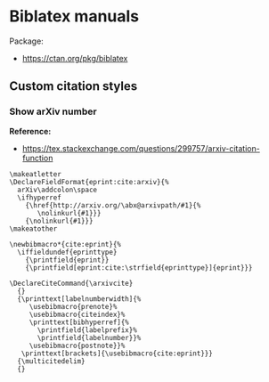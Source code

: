 # Biblatex manuals

Package:
- https://ctan.org/pkg/biblatex

## Custom citation styles


### Show arXiv number

**Reference:**
- https://tex.stackexchange.com/questions/299757/arxiv-citation-function

~~~~
\makeatletter
\DeclareFieldFormat{eprint:cite:arxiv}{%
  arXiv\addcolon\space
  \ifhyperref
    {\href{http://arxiv.org/\abx@arxivpath/#1}{%
       \nolinkurl{#1}}}
    {\nolinkurl{#1}}}
\makeatother

\newbibmacro*{cite:eprint}{%
  \iffieldundef{eprinttype}
    {\printfield{eprint}}
    {\printfield[eprint:cite:\strfield{eprinttype}]{eprint}}}

\DeclareCiteCommand{\arxivcite}
  {}
  {\printtext[labelnumberwidth]{%
     \usebibmacro{prenote}%
     \usebibmacro{citeindex}%
     \printtext[bibhyperref]{%
       \printfield{labelprefix}%
       \printfield{labelnumber}}%
     \usebibmacro{postnote}}%
   \printtext[brackets]{\usebibmacro{cite:eprint}}}
  {\multicitedelim}
  {}
~~~~
